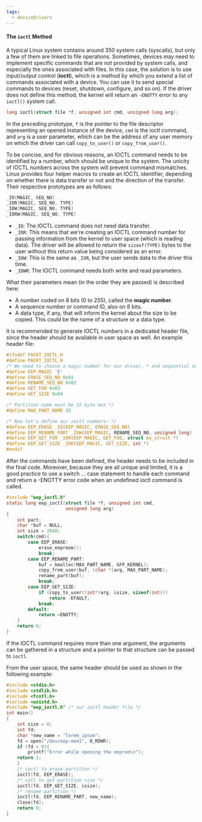 ```yaml
---
tags:
  - deviceDrivers
---
```

#### The `ioctl` Method
A typical Linux system contains around 350 system calls (syscalls), but only a few of them are linked to file operations. Sometimes, devices may need to implement specific commands that are not provided by system calls, and especially the ones associated with files. In this case, the solution is to use input/output control (**ioctl**), which is a method by which you extend a list of commands associated with a device. You can use it to send special commands to devices (reset, shutdown, configure, and so on). If the driver does not define this method, the kernel will return an `-ENOTTY` error to any `ioctl()` system call.
```c
long ioctl(struct file *f, unsigned int cmd, unsigned long arg);
```

In the preceding prototype, `f` is the pointer to the file descriptor representing an opened instance of the device, `cmd` is the ioctl command, and `arg` is a user parameter, which can be the address of any user memory on which the driver can call `copy_to_user()` or `copy_from_user()`.

To be concise, and for obvious reasons, an IOCTL command needs to be identified by a number, which should be unique to the system. The unicity of IOCTL numbers across the system will prevent command mismatches. Linux provides four helper macros to create an IOCTL identifier, depending on whether there is data transfer or not and the direction of the transfer. Their respective prototypes are as follows:
```c
_IO(MAGIC, SEQ_NO)
_IOR(MAGIC, SEQ_NO, TYPE)
_IOW(MAGIC, SEQ_NO, TYPE)
_IORW(MAGIC, SEQ_NO, TYPE)
```
- `_IO`: The IOCTL command does not need data transfer. 
- `_IOR`: This means that we're creating an IOCTL command number for passing information from the kernel to user space (which is reading data). The driver will be allowed to return the `sizeof(TYPE)` bytes to the user without this return value being considered as an error.
- `_IOW`: This is the same as `_IOR`, but the user sends data to the driver this time.
- `_IOWR`: The IOCTL command needs both write and read parameters.

What their parameters mean (in the order they are passed) is described here:
- A number coded on 8 bits (0 to 255), called the **magic number**. 
- A sequence number or command ID, also on 8 bits. 
- A data type, if any, that will inform the kernel about the size to be copied. This could be the name of a structure or a data type.

It is recommended to generate IOCTL numbers in a dedicated header file, since the header should be available in user space as well. An example header file:
```c
#ifndef PACKT_IOCTL_H
#define PACKT_IOCTL_H
/* We need to choose a magic number for our driver, * and sequential numbers for each command: */
#define EEP_MAGIC 'E'
#define ERASE_SEQ_NO 0x01
#define RENAME_SEQ_NO 0x02
#define GET_FOO 0x03
#define GET_SIZE 0x04

/* Partition name must be 32 byte max */
#define MAX_PART_NAME 32

/* Now let's define our ioctl numbers: */
#define EEP_ERASE _IO(EEP_MAGIC, ERASE_SEQ_NO)
#define EEP_RENAME_PART _IOW(EEP_MAGIC, RENAME_SEQ_NO, unsigned long) 
#define EEP_GET_FOO _IOR(EEP_MAGIC, GET_FOO, struct my_struct *) 
#define EEP_GET_SIZE _IOR(EEP_MAGIC, GET_SIZE, int *)
#endif
```

After the commands have been defined, the header needs to be included in the final code. Moreover, because they are all unique and limited, it is a good practice to use a switch ... case statement to handle each command and return a -ENOTTY error code when an undefined ioctl command is called.
```c
#include "eep_ioctl.h"
static long eep_ioctl(struct file *f, unsigned int cmd,
					  unsigned long arg)
{
	int part;
	char *buf = NULL;
	int size = 2048;
	switch(cmd){
		case EEP_ERASE:
			erase_eepreom();
			break;
		case EEP_RENAME_PART:
			buf = kmalloc(MAX_PART_NAME, GFP_KERNEL);
			copy_from_user(buf, (char *)arg, MAX_PART_NAME);
			rename_part(buf);
			break;
		case EEP_GET_SIZE:
			if (copy_to_user((int*)arg, &size, sizeof(int)))
				return -EFAULT;
			break;
		default:
			return –ENOTTY;
	}
	return 0;
}
```

If the IOCTL command requires more than one argument, the arguments can be gathered in a structure and a pointer to that structure can be passed to `ioctl`.

From the user space, the same header should be used as shown in the following example:
```c
#include <stdio.h>
#include <stdlib.h>
#include <fcntl.h>
#include <unistd.h>
#include "eep_ioctl.h" /* our ioctl header file */
int main()
{
	int size = 0;
	int fd;
	char *new_name = "lorem_ipsum";
	fd = open("/dev/eep-mem1", O_RDWR);
	if (fd < 0){
		printf("Error while opening the eeprom\n");
	return 1;
	}
	/* ioctl to erase partition */
	ioctl(fd, EEP_ERASE);
	/* call to get partition size */
	ioctl(fd, EEP_GET_SIZE, &size);
	/* rename partition */
	ioctl(fd, EEP_RENAME_PART, new_name);
	close(fd);
	return 0;
}
```